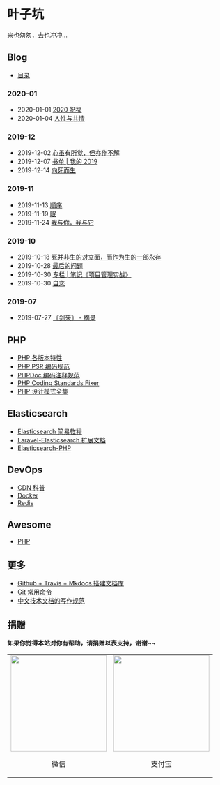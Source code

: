 # 叶子坑

来也匆匆，去也冲冲...

## Blog

- [目录](blog/index.md)

### 2020-01

- 2020-01-01 [2020 祝福](blog/202001/2020.md)
- 2020-01-04 [人性与共情](blog/202001/humanity-and-empathy.md)

### 2019-12

- 2019-12-02 [心虽有所觉，但亦作不解](blog/201912/ponder.md)
- 2019-12-07 [书单 | 我的 2019](blog/201912/books-2019-release.md)
- 2019-12-14 [向死而生](blog/201912/live-to-death.md)

### 2019-11

- 2019-11-13 [顺序](blog/201911/order.md)
- 2019-11-19 [眠](blog/201911/mian.md)
- 2019-11-24 [我与你，我与它](blog/201911/you-and-me.md)

### 2019-10

- 2019-10-18 [死并非生的对立面，而作为生的一部永存](blog/201910/death-is-not-the-opposite-of-life-but-as-a-life-forever.md)
- 2019-10-28 [最后的问题](blog/201910/final-question.md)
- 2019-10-30 [专栏 | 笔记《项目管理实战》](blog/project-management/index.md)
- 2019-10-30 [自恋](blog/201910/autophilia.md)

### 2019-07

- 2019-07-27 [《剑来》 - 摘录](blog/201907/sword-coming.md)

## PHP

- [PHP 各版本特性](php/features/7.2.x.md)
- [PHP PSR 编码规范](php/psr/index.md)
- [PHPDoc 编码注释规范](php/phpdoc/index.md)
- [PHP Coding Standards Fixer](php/php-cs-fixer/index.md)
- [PHP 设计模式全集](php/php-design-patterns/index.md)

## Elasticsearch

- [Elasticsearch 简易教程](elasticsearch/simple/introduction.md)
- [Laravel-Elasticsearch 扩展文档](elasticsearch/laravel-elasticsearch/introduction.md)
- [Elasticsearch-PHP](elasticsearch/elasticsearch-php/overview.md)

## DevOps

- [CDN 科普](devops/cdn/index.md)
- [Docker](devops/docker/index.md)
- [Redis](devops/redis/index.md)

## Awesome

- [PHP](awesome/php.md)

## 更多

- [Github + Travis + Mkdocs 搭建文档库](more/github-travis-mkdocs-document/index.md)
- [Git 常用命令](more/git/index.md)
- [中文技术文档的写作规范](more/document-style-guide/index.md)

## 捐赠

**如果你觉得本站对你有帮助，请捐赠以表支持，谢谢~~**

<table class="no-class">
    <tr>
        <td align="center"><img src="https://flc.io/static/images/wechat.jpg" width="220"><p>微信</p></td>
        <td align="center"><img src="https://flc.io/static/images/alipay.jpg" width="220"><p>支付宝</p></td>
    </tr>
</table>